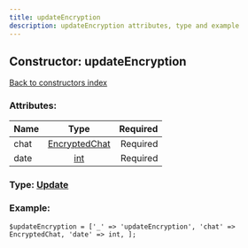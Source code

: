 ```yaml
---
title: updateEncryption
description: updateEncryption attributes, type and example
---
```

## Constructor: updateEncryption  
[Back to constructors index](index.md)



### Attributes:

| Name     |    Type       | Required |
|----------|:-------------:|---------:|
|chat|[EncryptedChat](../types/EncryptedChat.md) | Required|
|date|[int](../types/int.md) | Required|



### Type: [Update](../types/Update.md)


### Example:

```
$updateEncryption = ['_' => 'updateEncryption', 'chat' => EncryptedChat, 'date' => int, ];
```